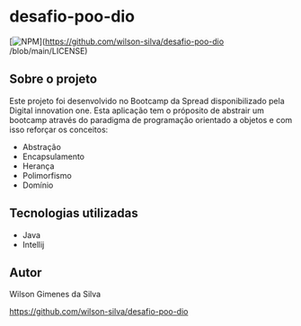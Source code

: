 # desafio-poo-dio

[![NPM](https://img.shields.io/npm/l/react)](https://github.com/wilson-silva/desafio-poo-dio
/blob/main/LICENSE)

## Sobre o projeto

Este projeto foi desenvolvido no Bootcamp da Spread disponibilizado pela Digital innovation one.
Esta aplicação tem o próposito de abstrair um bootcamp através do paradigma de programação orientado a objetos e com
isso reforçar os conceitos:
- Abstração
- Encapsulamento
- Herança
- Polimorfismo
- Domínio


## Tecnologias utilizadas
- Java
- Intellij

## Autor

Wilson Gimenes da Silva

https://github.com/wilson-silva/desafio-poo-dio
